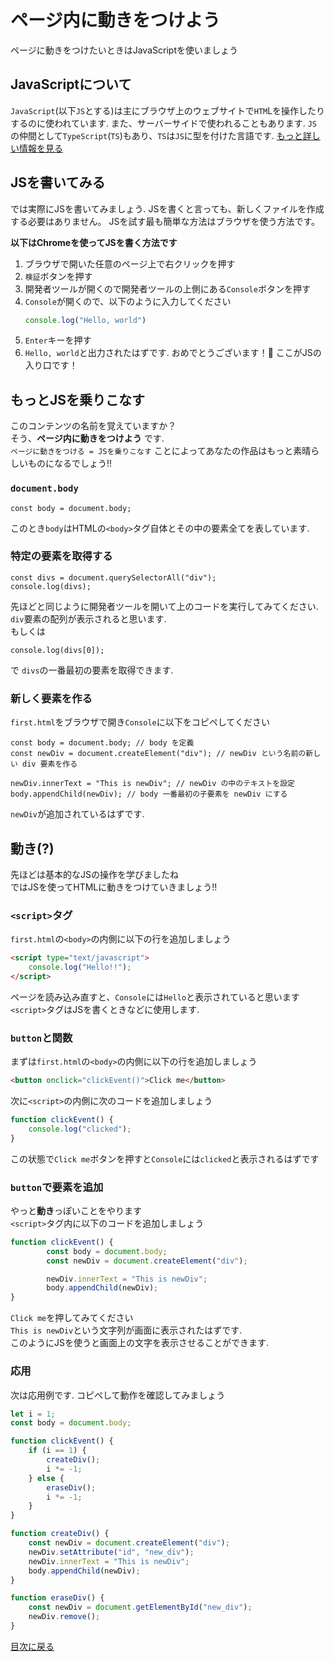 # ページ内に動きをつけよう
ページに動きをつけたいときはJavaScriptを使いましょう
## JavaScriptについて
`JavaScript`(以下`JS`とする)は主にブラウザ上のウェブサイトで`HTM`Lを操作したりするのに使われています.
また、サーバーサイドで使われることもあります.
`JS`の仲間として`TypeScript`(`TS`)もあり、`TS`は`JS`に型を付けた言語です.
[もっと詳しい情報を見る](https://developer.mozilla.org/ja/docs/Web/JavaScript)
## JSを書いてみる
では実際にJSを書いてみましょう.
JSを書くと言っても、新しくファイルを作成する必要はありません。
JSを試す最も簡単な方法はブラウザを使う方法です。

**以下はChromeを使ってJSを書く方法です**
1. ブラウザで開いた任意のページ上で右クリックを押す
2. `検証`ボタンを押す
3. 開発者ツールが開くので開発者ツールの上側にある`Console`ボタンを押す
4. `Console`が開くので、以下のように入力してください
   ```JavaScript
   console.log("Hello, world")
   ```
5. `Enter`キーを押す
6. `Hello, world`と出力されたはずです. おめでとうございます！🥳 ここがJSの入り口です！

## もっとJSを乗りこなす
このコンテンツの名前を覚えていますか？  
そう、**ページ内に動きをつけよう** です.  
`ページに動きをつける = JSを乗りこなす` ことによってあなたの作品はもっと素晴らしいものになるでしょう!!
### `document.body`
```JS
const body = document.body;
```
このとき`body`はHTMLの`<body>`タグ自体とその中の要素全てを表しています.

### 特定の要素を取得する
```JS
const divs = document.querySelectorAll("div");
console.log(divs);
```
先ほどと同じように開発者ツールを開いて上のコードを実行してみてください.  
`div`要素の配列が表示されると思います.  
もしくは
```JS
console.log(divs[0]);
```
で `divs`の一番最初の要素を取得できます.
### 新しく要素を作る
`first.html`をブラウザで開き`Console`に以下をコピペしてください
```JS
const body = document.body; // body を定義
const newDiv = document.createElement("div"); // newDiv という名前の新しい div 要素を作る

newDiv.innerText = "This is newDiv"; // newDiv の中のテキストを設定
body.appendChild(newDiv); // body 一番最初の子要素を newDiv にする
```
`newDiv`が追加されているはずです.  

## 動き(?)
先ほどは基本的なJSの操作を学びましたね  
ではJSを使ってHTMLに動きをつけていきましょう!!
### `<script>`タグ
`first.html`の`<body>`の内側に以下の行を追加しましょう
```html
<script type="text/javascript">
    console.log("Hello!!");
</script>
```
ページを読み込み直すと、`Console`には`Hello`と表示されていると思います  
`<script>`タグはJSを書くときなどに使用します.
### `button`と関数
まずは`first.html`の`<body>`の内側に以下の行を追加しましょう
```html
<button onclick="clickEvent()">Click me</button>
```
次に`<script>`の内側に次のコードを追加しましょう
```js
function clickEvent() {
    console.log("clicked");
}
```
この状態で`Click me`ボタンを押すと`Console`には`clicked`と表示されるはずです

### `button`で要素を追加
やっと**動き**っぽいことをやります  
`<script>`タグ内に以下のコードを追加しましょう
```js
function clickEvent() {
        const body = document.body;
        const newDiv = document.createElement("div");

        newDiv.innerText = "This is newDiv";
        body.appendChild(newDiv);
}
```
`Click me`を押してみてください  
`This is newDiv`という文字列が画面に表示されたはずです.  
このようにJSを使うと画面上の文字を表示させることができます.


### 応用
次は応用例です. コピペして動作を確認してみましょう
```js
let i = 1;
const body = document.body;

function clickEvent() {
	if (i == 1) {
		createDiv();
		i *= -1;
	} else {
		eraseDiv();
		i *= -1;
	}
}

function createDiv() {
	const newDiv = document.createElement("div");
	newDiv.setAttribute("id", "new_div");
	newDiv.innerText = "This is newDiv"; 
	body.appendChild(newDiv); 			
}

function eraseDiv() {
	const newDiv = document.getElementById("new_div");
	newDiv.remove();
}
```

[目次に戻る](../README.md)